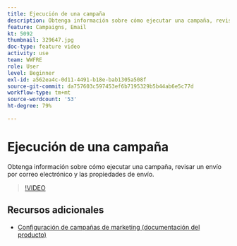 ```yaml
---
title: Ejecución de una campaña
description: Obtenga información sobre cómo ejecutar una campaña, revisar un envío por correo electrónico y las propiedades de envío.
feature: Campaigns, Email
kt: 5092
thumbnail: 329647.jpg
doc-type: feature video
activity: use
team: WWFRE
role: User
level: Beginner
exl-id: a562ea4c-0d11-4491-b18e-bab1305a508f
source-git-commit: da757603c597453ef6b7195329b5b44ab6e5c77d
workflow-type: tm+mt
source-wordcount: '53'
ht-degree: 79%

---
```


# Ejecución de una campaña

Obtenga información sobre cómo ejecutar una campaña, revisar un envío por correo electrónico y las propiedades de envío.

>[!VIDEO](https://video.tv.adobe.com/v/329647?quality=12)

## Recursos adicionales

* [Configuración de campañas de marketing (documentación del producto)](https://experienceleague.adobe.com/docs/campaign-classic/using/orchestrating-campaigns/orchestrate-campaigns/setting-up-marketing-campaigns.html?lang=en#orchestrating-campaigns)

